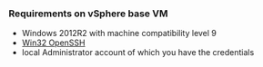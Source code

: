 ### Requirements on vSphere base VM
- Windows 2012R2 with machine compatibility level 9
- [Win32 OpenSSH](https://github.com/PowerShell/PowerShell/tree/master/demos/SSHRemoting#setup-on-windows-machine)
- local Administrator account of which you have the credentials
